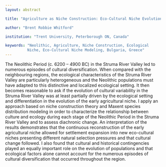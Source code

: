```yaml
---
layout: abstract

title: "Agriculture as Niche Construction: Eco-Cultural Niche Evolution During the Neolithic (c. 6200 – 4900 BC) of the Struma River Valley"

author: "Brent Robbie Whitford"

institution: "Trent University, Peterborough ON, Canada"

keywords: "Neolithic, Agriculture, Niche Construction, Ecological
          Niche, Eco-Cultural Niche Modeling, Bulgaria, Greece"
---
```


The Neolithic Period (c. 6200 – 4900 BC) in the Struma River Valley
led to numerous episodes of cultural diversification. When compared
with the neighbouring regions, the ecological characteristics of the
Struma River Valley are particularly heterogeneous and the Neolithic
populations must have adapted to this distinctive and localized
ecological setting. It then becomes reasonable to ask if the evolution
of cultural variability in the Struma River Valley was at least
partially driven by the ecological setting and differentiation in the
evolution of the early agricultural niche. I apply an approach based
on niche construction theory and Maxent species distribution modeling
in order to characterize the relationship between culture and ecology
during each stage of the Neolithic Period in the Struma River Valley
and to assess diachronic change. An interpretation of the results
demonstrates that the continuous reconstruction of the early
agricultural niche allowed for settlement expansion into new
eco-cultural niches presenting different natural selection pressures
and that cultural change followed. I also found that cultural and
historical contingencies played an equally important role on the
evolution of populations and that ecological factors alone cannot
account for the numerous episodes of cultural diversification that
occurred throughout the region.
